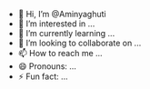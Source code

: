 - 👋 Hi, I’m @Aminyaghuti
- 👀 I’m interested in ...
- 🌱 I’m currently learning ...
- 💞️ I’m looking to collaborate on ...
- 📫 How to reach me ...
- 😄 Pronouns: ...
- ⚡ Fun fact: ...

<!---
Aminyaghuti/Aminyaghuti is a ✨ special ✨ repository because its `README.md` (this file) appears on your GitHub profile.
You can click the Preview link to take a look at your changes.
Notcoin--->
